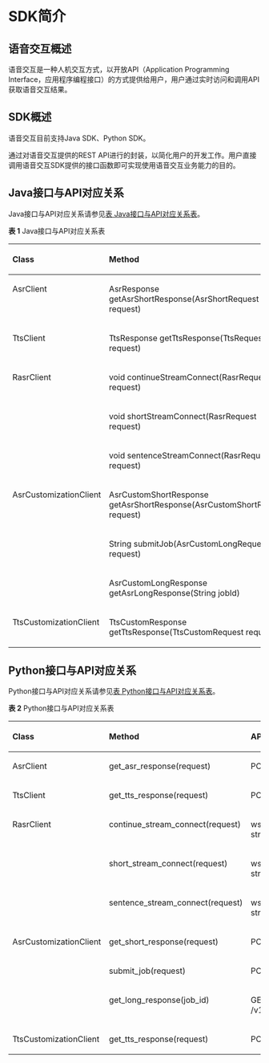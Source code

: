 # SDK简介<a name="sis_05_0001"></a>

## 语音交互概述<a name="section1582503120018"></a>

语音交互是一种人机交互方式，以开放API（Application Programming Interface，应用程序编程接口）的方式提供给用户，用户通过实时访问和调用API获取语音交互结果。

## SDK概述<a name="section191232404117"></a>

语音交互目前支持Java SDK、Python SDK。

通过对语音交互提供的REST API进行的封装，以简化用户的开发工作。用户直接调用语音交互SDK提供的接口函数即可实现使用语音交互业务能力的目的。

## Java接口与API对应关系<a name="section121947299416"></a>

Java接口与API对应关系请参见[表 Java接口与API对应关系表](#table1449262611219)。

**表 1**  Java接口与API对应关系表

<a name="table1449262611219"></a>
<table><thead align="left"><tr id="row14493202614219"><th class="cellrowborder" valign="top" width="26.332633263326333%" id="mcps1.2.4.1.1"><p id="p4493102610215"><a name="p4493102610215"></a><a name="p4493102610215"></a>Class</p>
</th>
<th class="cellrowborder" valign="top" width="40.33403340334033%" id="mcps1.2.4.1.2"><p id="p1249318269217"><a name="p1249318269217"></a><a name="p1249318269217"></a>Method</p>
</th>
<th class="cellrowborder" valign="top" width="33.33333333333333%" id="mcps1.2.4.1.3"><p id="p174938261923"><a name="p174938261923"></a><a name="p174938261923"></a>API</p>
</th>
</tr>
</thead>
<tbody><tr id="row1949372610219"><td class="cellrowborder" valign="top" width="26.332633263326333%" headers="mcps1.2.4.1.1 "><p id="p184931261227"><a name="p184931261227"></a><a name="p184931261227"></a>AsrClient</p>
</td>
<td class="cellrowborder" valign="top" width="40.33403340334033%" headers="mcps1.2.4.1.2 "><p id="p8493192617216"><a name="p8493192617216"></a><a name="p8493192617216"></a>AsrResponse getAsrShortResponse(AsrShortRequest request)</p>
</td>
<td class="cellrowborder" valign="top" width="33.33333333333333%" headers="mcps1.2.4.1.3 "><p id="p104931226521"><a name="p104931226521"></a><a name="p104931226521"></a>POST /v1.0/voice/asr/sentence</p>
</td>
</tr>
<tr id="row049411268212"><td class="cellrowborder" valign="top" width="26.332633263326333%" headers="mcps1.2.4.1.1 "><p id="p154947261022"><a name="p154947261022"></a><a name="p154947261022"></a>TtsClient</p>
</td>
<td class="cellrowborder" valign="top" width="40.33403340334033%" headers="mcps1.2.4.1.2 "><p id="p114941260215"><a name="p114941260215"></a><a name="p114941260215"></a>TtsResponse getTtsResponse(TtsRequest request)</p>
</td>
<td class="cellrowborder" valign="top" width="33.33333333333333%" headers="mcps1.2.4.1.3 "><p id="p549416266219"><a name="p549416266219"></a><a name="p549416266219"></a>POST /v1.0/voice/tts</p>
</td>
</tr>
<tr id="row796411276149"><td class="cellrowborder" rowspan="3" valign="top" width="26.332633263326333%" headers="mcps1.2.4.1.1 "><p id="p20721745201414"><a name="p20721745201414"></a><a name="p20721745201414"></a>RasrClient</p>
</td>
<td class="cellrowborder" valign="top" width="40.33403340334033%" headers="mcps1.2.4.1.2 "><p id="p480341181516"><a name="p480341181516"></a><a name="p480341181516"></a>void continueStreamConnect(RasrRequest request)</p>
</td>
<td class="cellrowborder" valign="top" width="33.33333333333333%" headers="mcps1.2.4.1.3 "><p id="p158032112157"><a name="p158032112157"></a><a name="p158032112157"></a>wss://{endpoint}/v1/{project_id}/rasr/continue-stream</p>
</td>
</tr>
<tr id="row14145134917131"><td class="cellrowborder" valign="top" headers="mcps1.2.4.1.1 "><p id="p84091812111518"><a name="p84091812111518"></a><a name="p84091812111518"></a>void shortStreamConnect(RasrRequest request)</p>
</td>
<td class="cellrowborder" valign="top" headers="mcps1.2.4.1.2 "><p id="p24099126155"><a name="p24099126155"></a><a name="p24099126155"></a>wss://{endpoint}/v1/{project_id}/rasr/short-stream</p>
</td>
</tr>
<tr id="row473992417142"><td class="cellrowborder" valign="top" headers="mcps1.2.4.1.1 "><p id="p741712205151"><a name="p741712205151"></a><a name="p741712205151"></a>void sentenceStreamConnect(RasrRequest request)</p>
</td>
<td class="cellrowborder" valign="top" headers="mcps1.2.4.1.2 "><p id="p14417192011156"><a name="p14417192011156"></a><a name="p14417192011156"></a>wss://{endpoint}/v1/{project_id}/rasr/sentence-stream</p>
</td>
</tr>
<tr id="row824474171718"><td class="cellrowborder" rowspan="3" valign="top" width="26.332633263326333%" headers="mcps1.2.4.1.1 "><p id="p142445419174"><a name="p142445419174"></a><a name="p142445419174"></a>AsrCustomizationClient</p>
</td>
<td class="cellrowborder" valign="top" width="40.33403340334033%" headers="mcps1.2.4.1.2 "><p id="p32441643170"><a name="p32441643170"></a><a name="p32441643170"></a>AsrCustomShortResponse getAsrShortResponse(AsrCustomShortRequest request)</p>
</td>
<td class="cellrowborder" valign="top" width="33.33333333333333%" headers="mcps1.2.4.1.3 "><p id="p84761113191812"><a name="p84761113191812"></a><a name="p84761113191812"></a>POST /v1/{project_id}/asr/short-audio</p>
</td>
</tr>
<tr id="row12557315192014"><td class="cellrowborder" valign="top" headers="mcps1.2.4.1.1 "><p id="p1355731562010"><a name="p1355731562010"></a><a name="p1355731562010"></a>String submitJob(AsrCustomLongRequest request)</p>
</td>
<td class="cellrowborder" valign="top" headers="mcps1.2.4.1.2 "><p id="p757716489270"><a name="p757716489270"></a><a name="p757716489270"></a>POST /v1/{project_id}/asr/transcriber/jobs</p>
</td>
</tr>
<tr id="row1518153214216"><td class="cellrowborder" valign="top" headers="mcps1.2.4.1.1 "><p id="p1551843212216"><a name="p1551843212216"></a><a name="p1551843212216"></a>AsrCustomLongResponse getAsrLongResponse(String jobId)</p>
</td>
<td class="cellrowborder" valign="top" headers="mcps1.2.4.1.2 "><p id="p17688728102819"><a name="p17688728102819"></a><a name="p17688728102819"></a>GET /v1/{project_id}/asr/transcriber/jobs/{job_id}</p>
</td>
</tr>
<tr id="row437945315137"><td class="cellrowborder" valign="top" width="26.332633263326333%" headers="mcps1.2.4.1.1 "><p id="p1037975315133"><a name="p1037975315133"></a><a name="p1037975315133"></a>TtsCustomizationClient</p>
</td>
<td class="cellrowborder" valign="top" width="40.33403340334033%" headers="mcps1.2.4.1.2 "><p id="p937965311131"><a name="p937965311131"></a><a name="p937965311131"></a>TtsCustomResponse getTtsResponse(TtsCustomRequest request)</p>
</td>
<td class="cellrowborder" valign="top" width="33.33333333333333%" headers="mcps1.2.4.1.3 "><p id="p12380453161318"><a name="p12380453161318"></a><a name="p12380453161318"></a>POST  /v1/{project_id}/tts</p>
</td>
</tr>
</tbody>
</table>

## Python接口与API对应关系<a name="section129019441941"></a>

Python接口与API对应关系请参见[表 Python接口与API对应关系表](#table67851461051)。

**表 2**  Python接口与API对应关系表

<a name="table67851461051"></a>
<table><thead align="left"><tr id="row57862461753"><th class="cellrowborder" valign="top" width="23.632363236323634%" id="mcps1.2.4.1.1"><p id="p167863466514"><a name="p167863466514"></a><a name="p167863466514"></a>Class</p>
</th>
<th class="cellrowborder" valign="top" width="34.26342634263426%" id="mcps1.2.4.1.2"><p id="p978664618513"><a name="p978664618513"></a><a name="p978664618513"></a>Method</p>
</th>
<th class="cellrowborder" valign="top" width="42.104210421042104%" id="mcps1.2.4.1.3"><p id="p1978616461859"><a name="p1978616461859"></a><a name="p1978616461859"></a>API</p>
</th>
</tr>
</thead>
<tbody><tr id="row1878664610518"><td class="cellrowborder" valign="top" width="23.632363236323634%" headers="mcps1.2.4.1.1 "><p id="p278617462518"><a name="p278617462518"></a><a name="p278617462518"></a>AsrClient</p>
</td>
<td class="cellrowborder" valign="top" width="34.26342634263426%" headers="mcps1.2.4.1.2 "><p id="p1378634617510"><a name="p1378634617510"></a><a name="p1378634617510"></a>get_asr_response(request)</p>
</td>
<td class="cellrowborder" valign="top" width="42.104210421042104%" headers="mcps1.2.4.1.3 "><p id="p1378618469518"><a name="p1378618469518"></a><a name="p1378618469518"></a>POST /v1.0/voice/asr/sentence</p>
</td>
</tr>
<tr id="row8786104612514"><td class="cellrowborder" valign="top" width="23.632363236323634%" headers="mcps1.2.4.1.1 "><p id="p19786846354"><a name="p19786846354"></a><a name="p19786846354"></a>TtsClient</p>
</td>
<td class="cellrowborder" valign="top" width="34.26342634263426%" headers="mcps1.2.4.1.2 "><p id="p67861746557"><a name="p67861746557"></a><a name="p67861746557"></a>get_tts_response(request)</p>
</td>
<td class="cellrowborder" valign="top" width="42.104210421042104%" headers="mcps1.2.4.1.3 "><p id="p167863461150"><a name="p167863461150"></a><a name="p167863461150"></a>POST /v1.0/voice/tts</p>
</td>
</tr>
<tr id="row87865461453"><td class="cellrowborder" rowspan="3" valign="top" width="23.632363236323634%" headers="mcps1.2.4.1.1 "><p id="p6786124612518"><a name="p6786124612518"></a><a name="p6786124612518"></a>RasrClient</p>
</td>
<td class="cellrowborder" valign="top" width="34.26342634263426%" headers="mcps1.2.4.1.2 "><p id="p1178614462050"><a name="p1178614462050"></a><a name="p1178614462050"></a>continue_stream_connect(request)</p>
</td>
<td class="cellrowborder" valign="top" width="42.104210421042104%" headers="mcps1.2.4.1.3 "><p id="p197868468517"><a name="p197868468517"></a><a name="p197868468517"></a>wss://{endpoint}/v1/{project_id}/rasr/continue-stream</p>
</td>
</tr>
<tr id="row97861146854"><td class="cellrowborder" valign="top" headers="mcps1.2.4.1.1 "><p id="p1578616466512"><a name="p1578616466512"></a><a name="p1578616466512"></a>short_stream_connect(request)</p>
</td>
<td class="cellrowborder" valign="top" headers="mcps1.2.4.1.2 "><p id="p18786446554"><a name="p18786446554"></a><a name="p18786446554"></a>wss://{endpoint}/v1/{project_id}/rasr/short-stream</p>
</td>
</tr>
<tr id="row9786046256"><td class="cellrowborder" valign="top" headers="mcps1.2.4.1.1 "><p id="p137864461457"><a name="p137864461457"></a><a name="p137864461457"></a>sentence_stream_connect(request)</p>
</td>
<td class="cellrowborder" valign="top" headers="mcps1.2.4.1.2 "><p id="p13786164611518"><a name="p13786164611518"></a><a name="p13786164611518"></a>wss://{endpoint}/v1/{project_id}/rasr/sentence-stream</p>
</td>
</tr>
<tr id="row167861846558"><td class="cellrowborder" rowspan="3" valign="top" width="23.632363236323634%" headers="mcps1.2.4.1.1 "><p id="p107872046258"><a name="p107872046258"></a><a name="p107872046258"></a>AsrCustomizationClient</p>
</td>
<td class="cellrowborder" valign="top" width="34.26342634263426%" headers="mcps1.2.4.1.2 "><p id="p3787246850"><a name="p3787246850"></a><a name="p3787246850"></a>get_short_response(request)</p>
</td>
<td class="cellrowborder" valign="top" width="42.104210421042104%" headers="mcps1.2.4.1.3 "><p id="p77879469512"><a name="p77879469512"></a><a name="p77879469512"></a>POST /v1/{project_id}/asr/short-audio</p>
</td>
</tr>
<tr id="row878774615517"><td class="cellrowborder" valign="top" headers="mcps1.2.4.1.1 "><p id="p14787046059"><a name="p14787046059"></a><a name="p14787046059"></a>submit_job(request)</p>
</td>
<td class="cellrowborder" valign="top" headers="mcps1.2.4.1.2 "><p id="p778713461153"><a name="p778713461153"></a><a name="p778713461153"></a>POST /v1/{project_id}/asr/transcriber/jobs</p>
</td>
</tr>
<tr id="row157871046956"><td class="cellrowborder" valign="top" headers="mcps1.2.4.1.1 "><p id="p6787164618512"><a name="p6787164618512"></a><a name="p6787164618512"></a>get_long_response(job_id)</p>
</td>
<td class="cellrowborder" valign="top" headers="mcps1.2.4.1.2 "><p id="p1478716461851"><a name="p1478716461851"></a><a name="p1478716461851"></a>GET /v1/{project_id}/asr/transcriber/jobs/{job_id}</p>
</td>
</tr>
<tr id="row47872461956"><td class="cellrowborder" valign="top" width="23.632363236323634%" headers="mcps1.2.4.1.1 "><p id="p978715461253"><a name="p978715461253"></a><a name="p978715461253"></a>TtsCustomizationClient</p>
</td>
<td class="cellrowborder" valign="top" width="34.26342634263426%" headers="mcps1.2.4.1.2 "><p id="p8787194613515"><a name="p8787194613515"></a><a name="p8787194613515"></a>get_tts_response(request)</p>
</td>
<td class="cellrowborder" valign="top" width="42.104210421042104%" headers="mcps1.2.4.1.3 "><p id="p378718465511"><a name="p378718465511"></a><a name="p378718465511"></a>POST  /v1/{project_id}/tts</p>
</td>
</tr>
</tbody>
</table>

